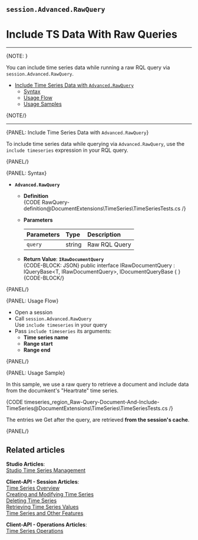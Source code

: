 ﻿## `session.Advanced.RawQuery`
# Include TS Data With Raw Queries

---

{NOTE: }

You can include time series data while running a raw RQL query 
via `session.Advanced.RawQuery`.  

* [Include Time Series Data with `Advanced.RawQuery`](../../../../../document-extensions/timeseries/client-api/session-methods/include-ts-data/with-raw-queries#include-time-series-data-with-advanced.rawquery)  
   * [Syntax](../../../../../document-extensions/timeseries/client-api/session-methods/include-ts-data/with-raw-queries#syntax)  
   * [Usage Flow](../../../../../document-extensions/timeseries/client-api/session-methods/include-ts-data/with-raw-queries#usage-flow)  
   * [Usage Samples](../../../../../document-extensions/timeseries/client-api/session-methods/include-ts-data/with-raw-queries#usage-sample)  

{NOTE/}

---

{PANEL: Include Time Series Data with `Advanced.RawQuery`}

To include time series data while querying via `Advanced.RawQuery`, 
use the `include timeseries` expression in your RQL query.  

{PANEL/}

{PANEL: Syntax}

* **`Advanced.RawQuery`**  
   * **Definition**  
      {CODE RawQuery-definition@DocumentExtensions\TimeSeries\TimeSeriesTests.cs /}

   * **Parameters**  

        | Parameters | Type | Description |
        |:-------------|:-------------|:-------------|
        | `query` | string | Raw RQL Query |

   * **Return Value**: **`IRawDocumentQuery`**  
       {CODE-BLOCK: JSON}
public interface IRawDocumentQuery<T> :
    IQueryBase<T, IRawDocumentQuery<T>>,
    IDocumentQueryBase<T>
{
}
{CODE-BLOCK/}

{PANEL/}

{PANEL: Usage Flow}

* Open a session  
* Call `session.Advanced.RawQuery`  
  Use `include timeseries` in your query  
* Pass `include timeseries` its arguments:  
   * **Time series name**  
   * **Range start**  
   * **Range end**  

{PANEL/}

{PANEL: Usage Sample}

In this sample, we use a raw query to retrieve a document 
and include data from the documkent's "Heartrate" time series.  

{CODE timeseries_region_Raw-Query-Document-And-Include-TimeSeries@DocumentExtensions\TimeSeries\TimeSeriesTests.cs /}

The entries we Get after the query, are retrieved 
**from the session's cache**.  

{PANEL/}

## Related articles
**Studio Articles**:  
[Studio Time Series Management]()  

**Client-API - Session Articles**:  
[Time Series Overview]()  
[Creating and Modifying Time Series]()  
[Deleting Time Series]()  
[Retrieving Time Series Values]()  
[Time Series and Other Features]()  

**Client-API - Operations Articles**:  
[Time Series Operations]()  
